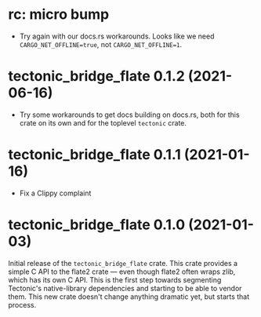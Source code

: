 # rc: micro bump

- Try again with our docs.rs workarounds. Looks like we need
  `CARGO_NET_OFFLINE=true`, not `CARGO_NET_OFFLINE=1`.


# tectonic_bridge_flate 0.1.2 (2021-06-16)

- Try some workarounds to get docs building on docs.rs, both for this crate on
  its own and for the toplevel `tectonic` crate.


# tectonic_bridge_flate 0.1.1 (2021-01-16)

- Fix a Clippy complaint


# tectonic_bridge_flate 0.1.0 (2021-01-03)

Initial release of the `tectonic_bridge_flate` crate. This crate provides a
simple C API to the flate2 crate — even though flate2 often wraps zlib, which
has its own C API. This is the first step towards segmenting Tectonic's
native-library dependencies and starting to be able to vendor them. This new
crate doesn't change anything dramatic yet, but starts that process.
